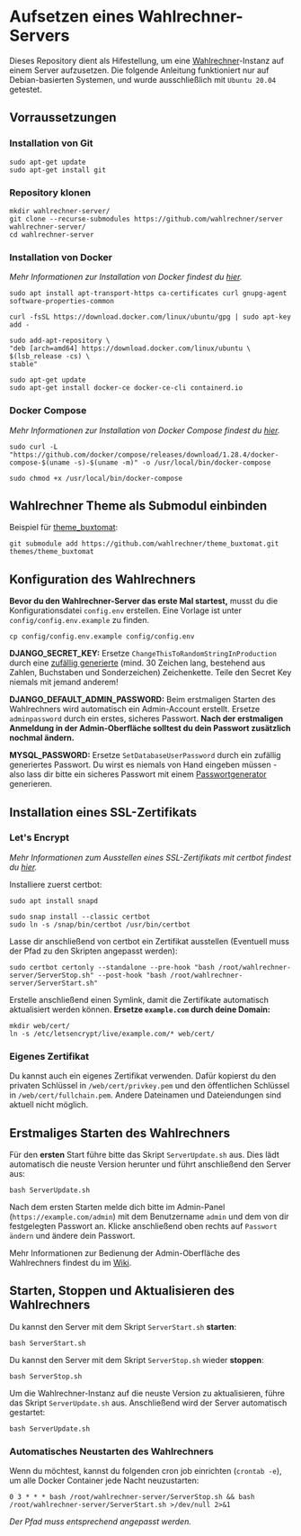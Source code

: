 # Aufsetzen eines Wahlrechner-Servers

Dieses Repository dient als Hifestellung, um eine [Wahlrechner](https://github.com/wahlrechner/wahlrechner)-Instanz auf einem Server aufzusetzen.
Die folgende Anleitung funktioniert nur auf Debian-basierten Systemen, und wurde ausschließlich mit `Ubuntu 20.04` getestet.

## Vorraussetzungen

### Installation von Git

```
sudo apt-get update
sudo apt-get install git
```

### Repository klonen

```
mkdir wahlrechner-server/
git clone --recurse-submodules https://github.com/wahlrechner/server wahlrechner-server/
cd wahlrechner-server
```

### Installation von Docker

_Mehr Informationen zur Installation von Docker findest du [hier](https://docs.docker.com/engine/install/ubuntu/)._

```
sudo apt install apt-transport-https ca-certificates curl gnupg-agent software-properties-common
```

```
curl -fsSL https://download.docker.com/linux/ubuntu/gpg | sudo apt-key add -
```

```
sudo add-apt-repository \
"deb [arch=amd64] https://download.docker.com/linux/ubuntu \
$(lsb_release -cs) \
stable"
```

```
sudo apt-get update
sudo apt-get install docker-ce docker-ce-cli containerd.io
```

### Docker Compose

_Mehr Informationen zur Installation von Docker Compose findest du [hier](https://docs.docker.com/compose/install/)._

```
sudo curl -L "https://github.com/docker/compose/releases/download/1.28.4/docker-compose-$(uname -s)-$(uname -m)" -o /usr/local/bin/docker-compose
```

```
sudo chmod +x /usr/local/bin/docker-compose
```

## Wahlrechner Theme als Submodul einbinden

Beispiel für [theme_buxtomat](https://github.com/wahlrechner/theme_buxtomat):

```
git submodule add https://github.com/wahlrechner/theme_buxtomat.git themes/theme_buxtomat
```


## Konfiguration des Wahlrechners

**Bevor du den Wahlrechner-Server das erste Mal startest,** musst du die Konfigurationsdatei `config.env` erstellen. Eine Vorlage ist unter `config/config.env.example` zu finden.

```
cp config/config.env.example config/config.env
```

**DJANGO_SECRET_KEY:** Ersetze `ChangeThisToRandomStringInProduction` durch eine [zufällig generierte](https://1password.com/de/password-generator/) (mind. 30 Zeichen lang, bestehend aus Zahlen, Buchstaben und Sonderzeichen) Zeichenkette. Teile den Secret Key niemals mit jemand anderem!

**DJANGO_DEFAULT_ADMIN_PASSWORD:** Beim erstmaligen Starten des Wahlrechners wird automatisch ein Admin-Account erstellt. Ersetze `adminpassword` durch ein erstes, sicheres Passwort. **Nach der erstmaligen Anmeldung in der Admin-Oberfläche solltest du dein Passwort zusätzlich nochmal ändern.**

**MYSQL_PASSWORD:** Ersetze `SetDatabaseUserPassword` durch ein zufällig generiertes Passwort. Du wirst es niemals von Hand eingeben müssen - also lass dir bitte ein sicheres Passwort mit einem [Passwortgenerator](https://1password.com/de/password-generator/) generieren.


## Installation eines SSL-Zertifikats

### Let's Encrypt

_Mehr Informationen zum Ausstellen eines SSL-Zertifikats mit certbot findest du [hier](https://certbot.eff.org/lets-encrypt/ubuntufocal-other)._

Installiere zuerst certbot:

```
sudo apt install snapd
```

```
sudo snap install --classic certbot
sudo ln -s /snap/bin/certbot /usr/bin/certbot
```

Lasse dir anschließend von certbot ein Zertifikat ausstellen (Eventuell muss der Pfad zu den Skripten angepasst werden):

```
sudo certbot certonly --standalone --pre-hook "bash /root/wahlrechner-server/ServerStop.sh" --post-hook "bash /root/wahlrechner-server/ServerStart.sh"
```

Erstelle anschließend einen Symlink, damit die Zertifikate automatisch aktualisiert werden können. **Ersetze `example.com` durch deine Domain:**

```
mkdir web/cert/
ln -s /etc/letsencrypt/live/example.com/* web/cert/
```

### Eigenes Zertifikat

Du kannst auch ein eigenes Zertifikat verwenden. Dafür kopierst du den privaten Schlüssel in `/web/cert/privkey.pem` und den öffentlichen Schlüssel in `/web/cert/fullchain.pem`. Andere Dateinamen und Dateiendungen sind aktuell nicht möglich.

## Erstmaliges Starten des Wahlrechners

Für den **ersten** Start führe bitte das Skript `ServerUpdate.sh` aus. Dies lädt automatisch die neuste Version herunter und führt anschließend den Server aus:

```
bash ServerUpdate.sh
```

Nach dem ersten Starten melde dich bitte im Admin-Panel (`https://example.com/admin`) mit dem Benutzername `admin` und dem von dir festgelegten Passwort an. Klicke anschließend oben rechts auf `Passwort ändern` und ändere dein Passwort.

Mehr Informationen zur Bedienung der Admin-Oberfläche des Wahlrechners findest du im [Wiki](https://github.com/wahlrechner/wahlrechner/wiki).

## Starten, Stoppen und Aktualisieren des Wahlrechners

Du kannst den Server mit dem Skript `ServerStart.sh` **starten**:

```
bash ServerStart.sh
```

Du kannst den Server mit dem Skript `ServerStop.sh` wieder **stoppen**:

```
bash ServerStop.sh
```

Um die Wahlrechner-Instanz auf die neuste Version zu aktualisieren, führe das Skript `ServerUpdate.sh` aus. Anschließend wird der Server automatisch gestartet:

```
bash ServerUpdate.sh
```

### Automatisches Neustarten des Wahlrechners

Wenn du möchtest, kannst du folgenden cron job einrichten (`crontab -e`), um alle Docker Container jede Nacht neuzustarten:

```
0 3 * * * bash /root/wahlrechner-server/ServerStop.sh && bash /root/wahlrechner-server/ServerStart.sh >/dev/null 2>&1
```

_Der Pfad muss entsprechend angepasst werden._
